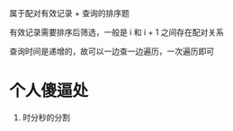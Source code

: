 属于配对有效记录 + 查询的排序题

有效记录需要排序后筛选，一般是 i 和 i + 1 之间存在配对关系

查询时间是递增的，故可以一边查一边遍历，一次遍历即可

# 个人傻逼处
1. 时分秒的分割